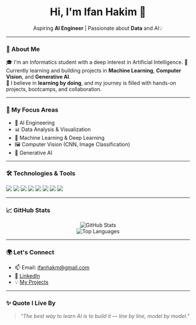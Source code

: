 <h1 align="center">Hi, I'm Ifan Hakim 👋</h1>
<p align="center">
  Aspiring <strong>AI Engineer</strong> | Passionate about <strong>Data</strong> and <strongReal-World Impact</strong>AI💡
</p>

---

### 🚀 About Me

🎓 I'm an Informatics student with a deep interest in Artificial Intelligence.
💼 Currently learning and building projects in **Machine Learning**, **Computer Vision**, and **Generative AI**.  
🌱 I believe in **learning by doing**, and my journey is filled with hands-on projects, bootcamps, and collaboration.

---

### 🧠 My Focus Areas

- 🔬 AI Engineering
- 📊 Data Analysis & Visualization
- 🧩 Machine Learning & Deep Learning
- 🖼️ Computer Vision (CNN, Image Classification)
- 🧠 Generative AI

---

### 🛠️ Technologies & Tools

<p align="left">
  <img src="https://img.shields.io/badge/Python-3776AB?style=flat&logo=python&logoColor=white" />
  <img src="https://img.shields.io/badge/TensorFlow-FF6F00?style=flat&logo=tensorflow&logoColor=white" />
  <img src="https://img.shields.io/badge/PyTorch-EE4C2C?style=flat&logo=pytorch&logoColor=white" />
  <img src="https://img.shields.io/badge/Scikit--Learn-F7931E?style=flat&logo=scikit-learn&logoColor=white" />
  <img src="https://img.shields.io/badge/Streamlit-FF4B4B?style=flat&logo=streamlit&logoColor=white" />
  <img src="https://img.shields.io/badge/VS%20Code-007ACC?style=flat&logo=visual-studio-code&logoColor=white" />
  <img src="https://img.shields.io/badge/Git-F05032?style=flat&logo=git&logoColor=white" />
  <img src="https://img.shields.io/badge/Metabase-509EE3?style=flat&logo=data&logoColor=white" />
</p>

---

### 📈 GitHub Stats

<p align="center">
  <img src="https://github-readme-stats.vercel.app/api?username=ifanhakm&show_icons=true&theme=radical" alt="GitHub Stats" />
  <br/>
  <img src="https://github-readme-stats.vercel.app/api/top-langs/?username=ifanhakm&layout=compact&theme=radical" alt="Top Languages" />
</p>

---

### 🌍 Let's Connect

- 📫 Email: ifanhakm@gmail.com
- 💼 [LinkedIn](https://www.linkedin.com/in/ifanhakim/)  
- 💡 [My Projects](https://github.com/ifanhakm?tab=repositories)

---

### ✨ Quote I Live By
> *“The best way to learn AI is to build it — line by line, model by model.”*
